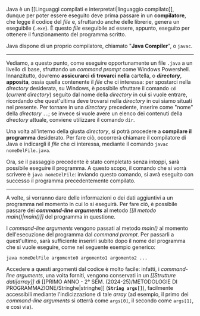 Java è un [[Linguaggi compilati e interpretati|linguaggio compilato]], dunque per poter essere eseguito deve prima passare in un **compilatore**, che legge il codice del *file* e, sfruttando anche delle librerie, genera un eseguibile (`.exe`). È questo *file* eseguibile ad essere, appunto, eseguito per ottenere il funzionamento del programma scritto.

Java dispone di un proprio compilatore, chiamato "**Java Compiler**", o `javac`.
___
Vediamo, a questo punto, come eseguire opportunamente un file `.java` a un livello di base, sfruttando un *command prompt* come Windows Powershell. Innanzitutto, dovremo **assicurarci di trovarci nella** cartella, o ***directory***, **apposita**, ossia quella contenente il *file* che ci interessa: per spostarci nella *directory* desiderata, su Windows, è possibile sfruttare il comando `cd` (*current directory*) seguito dal nome della *directory* in cui si vuole entrare, ricordando che quest'ultima deve trovarsi nella *directory* in cui siamo situati nel presente. Per tornare in una *directory* precedente, inserire come "nome" della *directory* `..`; se invece si vuole avere un elenco dei contenuti della *directory* attuale, conviene utilizzare il comando `dir`.

Una volta all'interno della giusta *directory*, si potrà procedere a **compilare il programma** desiderato. Per fare ciò, occorrerà chiamare il compilatore di Java e indicargli il *file* che ci interessa, mediante il comando `javac nomeDelFile.java`.

Ora, se il passaggio precedente è stato completato senza intoppi, sarà possibile eseguire il programma. A questo scopo, il comando che si vorrà scrivere è `java nomeDelFile`: inviando questo comando, si avrà eseguito con successo il programma precedentemente compilato.
___
A volte, si vorranno dare delle informazioni o dei dati aggiuntivi a un programma nel momento in cui lo si eseguirà. Per fare ciò, è possibile passare dei ***command-line arguments*** al metodo *[[Il metodo main()|main()]]* del programma in questione.

I *command-line arguments* vengono passati al metodo *main()* al momento dell'esecuzione del programma dal *command prompt*. Per passarli a quest'ultimo, sarà sufficiente inserirli subito dopo il nome del programma che si vuole eseguire, come nel seguente esempio generico:

```
java nomeDelFile argomento0 argomento1 argomento2 ...
```

Accedere a questi argomenti dal codice è molto facile: infatti, i *command-line arguments*, una volta forniti, vengono conservati in un *[[Strutture dati|array]]* di [[PRIMO ANNO - 2° SEM. (2024-25)/METODOLOGIE DI PROGRAMMAZIONE/Stringhe|stringhe]] (**`String args[]`**), facilmente accessibili mediante l'indicizzazione di tale *array* (ad esempio, il primo dei *command-line arguments* si otterrà come `args[0]`, il secondo come `args[1]`, e così via).

